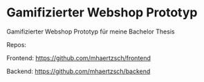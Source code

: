 # Gamifizierter Webshop Prototyp
Gamifizierter Webshop Prototyp für meine Bachelor Thesis

Repos:

Frontend:
https://github.com/mhaertzsch/frontend

Backend:
https://github.com/mhaertzsch/backend
